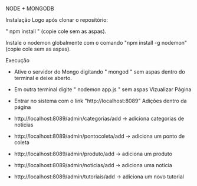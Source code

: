 
NODE + MONGODB

Instalação
Logo após clonar o repositório:

" npm install " (copie cole sem as aspas).

Instale o nodemon globalmente com o comando "npm install -g nodemon" (copie cole sem as aspas).

Execução
* Ative o servidor do Mongo digitando " mongod " sem aspas dentro do terminal e deixe aberto.

* Em outra terminal digite " nodemon app.js " sem aspas
Vizualizar Página
* Entrar no sistema com o link "http://localhost:8089"
Adições dentro da página
* http://localhost:8089/admin/categorias/add -> adiciona categorias de noticias

* http://localhost:8089/admin/pontocoleta/add -> adiciona um ponto de coleta

* http://localhost:8089/admin/produto/add -> adiciona um produto

* http://localhost:8089/admin/noticias/add -> adiciona uma noticia

* http://localhost:8089/admin/tutoriais/add -> adiciona um novo tutorial
